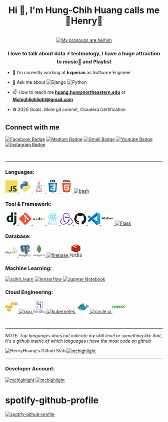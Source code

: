<div align="center">
    <h1>Hi 👋, I'm Hung-Chih Huang calls me 🐼Henry🐼</h1>
    <br>
    <a  href="https://pronouns.vercel.app" title="Add pronouns to your own profile">
      <img src="https://pronouns.vercel.app/he/him?gradient=grapefruit%20sunset" width="256" height="64" alt="My pronouns are he/him">
    </a>
</div>
<h3 align="center">I love to talk about data ⚡ technology, I have a huge attraction to music🎵 and Playlist</h3>

- 🏢 I’m currently working at **Experian** as Software Engineer

- 💬 Ask me about   ![Django](https://img.shields.io/badge/-Django-092E20?style=plastic&logo=Django)  ![Python](https://img.shields.io/badge/-Python-8fcfd1?style=plastic&logo=Python)

- 📫 How to reach me **huang.hun@northeastern.edu** or **Mchighlighlight@gmail.com**

- ⚽ 2020 Goals: More git commit, Cloudera Certification 

## Connect with me
[![Facebook Badge](https://img.shields.io/badge/-hung_chih_huang-blue?style=plastic&logo=Facebook&logoColor=white&link=https://www.facebook.com/Mchighlight13/)](https://www.facebook.com/Mchighlight13/)
[![Medium Badge](https://img.shields.io/badge/-@hung_chih_huang-black?style=plastic&labelColor=000000&logo=Medium&link=https://medium.com/@wertherjj)](https://medium.com/@wertherjj)
[![Gmail Badge](https://img.shields.io/badge/-huang.hun@northeastern.edu-c14438?style=plastic&logo=Gmail&logoColor=white&link=mailto:huang.hun@northeastern.edu)](mailto:huang.hun@northeastern.edu)
[![Youtube Badge](https://img.shields.io/badge/-HenryHuang%20MR-darkred?style=plastic&logo=youtube&logoColor=white&link=https://www.youtube.com/c/HuangHongChi/videos?view_as=subscriber)](https://www.youtube.com/c/HuangHongChi/videos?view_as=subscriber)
[![Instagram Badge](https://img.shields.io/badge/-hung_chih_huang-purple?style=plastic&logo=instagram&logoColor=white&link=https://www.instagram.com/lo_ho_b/)](https://www.instagram.com/lo_ho_b/)

<br />

--------------------------------------------------------------------------------------


<h3 align="left">Languages:</h3>
<p align="left"> 
<a href="https://www.javascript.com/" target="_blank"><img src="https://github.com/devicons/devicon/blob/master/icons/javascript/javascript-original.svg" alt="javascript" width="40" height="40"/> </a>
<a href="https://www.python.org" target="_blank"><img src="https://github.com/devicons/devicon/blob/master/icons/python/python-original.svg" alt="python" width="40" height="40"/> </a>
<a href="https://www.java.com" target="_blank"> <img src="https://github.com/devicons/devicon/blob/master/icons/java/java-original-wordmark.svg" alt="java" width="40" height="40"/> </a>
<a href="https://www.w3schools.com/css/" target="_blank"> <img src="https://github.com/devicons/devicon/blob/master/icons/css3/css3-original-wordmark.svg" alt="css3" width="40" height="40"/> </a>
<a href="https://www.w3.org/html/" target="_blank"> <img src="https://github.com/devicons/devicon/blob/master/icons/html5/html5-original-wordmark.svg" alt="html5" width="40" height="40"/> </a>
<a href="https://www.gnu.org/software/bash/" target="_blank"> <img src="https://user-images.githubusercontent.com/43825167/89130164-bd27a700-d4d0-11ea-8a6f-964c8f1f71d5.png" alt="bash" width="40" height="40"/> </a>
</p>

<h3 align="left">Tool & Framework:</h3>
<p align="left"> 
<a href="https://www.djangoproject.com/" target="_blank"> <img src="https://github.com/devicons/devicon/blob/master/icons/django/django-plain.svg" alt="django" width="40" height="40"/> </a> <a href="https://github.com/" target="_blank"> <img src=https://github.com/devicons/devicon/blob/master/icons/git/git-original.svg alt="Git" width="40" height="40"/> </a>
 <a href="https://nodejs.org/en/" target="_blank"> <img src="https://github.com/devicons/devicon/blob/master/icons/nodejs/nodejs-original-wordmark.svg" alt="node.js" width="40" height="40"/> </a>
<a href="https://reactjs.org/" target="_blank"> <img src="https://github.com/devicons/devicon/blob/master/icons/react/react-original-wordmark.svg" alt="react" width="40" height="40"/> </a>
<a href="https://reactjs.org/" target="_blank"> <img src="https://github.com/devicons/devicon/blob/master/icons/redux/redux-original.svg" alt="redux"width="40" height="40"/> </a>
<a href="https://github.com/" target="_blank"> <img src=https://github.com/devicons/devicon/blob/master/icons/github/github-original.svg alt="Github" width="40" height="40"/> </a>
<a href="https://code.visualstudio.com/" target="_blank"> <img src="https://raw.githubusercontent.com/github/explore/80688e429a7d4ef2fca1e82350fe8e3517d3494d/topics/visual-studio-code/visual-studio-code.png" alt="Visual Studio Code" width="40" height="40"/> </a>
<a href="https://www.jetbrains.com/pycharm/" target="_blank"> <img src= https://github.com/devicons/devicon/blob/master/icons/pycharm/pycharm-plain-wordmark.svg alt="PyCharm" width="40" height="40"/> </a>
<a href="https://flask.palletsprojects.com/en/1.1.x/" target="_blank"> <img src= "https://user-images.githubusercontent.com/43825167/89093879-0f12e480-d38c-11ea-91f2-cb4b76268827.png" alt="Flask" width="40" height="40"/> </a>
</p>

<h3 align="left">Database:</h3>
<p align="left"> 
<a href="https://www.mysql.com/" target="_blank"> <img src="https://github.com/devicons/devicon/blob/master/icons/mysql/mysql-original-wordmark.svg" alt="mysql" width="40" height="40"/> </a>
<a href="https://www.postgresql.org" target="_blank"> <img src="https://github.com/devicons/devicon/blob/master/icons/postgresql/postgresql-original-wordmark.svg" alt="postgresql" width="40" height="40"/></a>
<a href="https://www.mongodb.com/" target="_blank"> <img src="https://github.com/devicons/devicon/blob/master/icons/mongodb/mongodb-original-wordmark.svg" alt="mongodb" width="40" height="40"/> </a>
<a href="https://firebase.google.com/" target="_blank"> <img src="https://www.vectorlogo.zone/logos/firebase/firebase-icon.svg" alt="firebase" width="40" height="40"/> </a>
<a href="https://redis.io" target="_blank"> <img src="https://github.com/devicons/devicon/blob/master/icons/redis/redis-original-wordmark.svg" alt="redis" width="40" height="40"/> </a>     
</p>

<h3 align="left">Machine Learning:</h3>
<p align="left"> 
<a href="" target="_blank"> <img src="https://upload.wikimedia.org/wikipedia/commons/0/05/Scikit_learn_logo_small.svg" alt="scikit_learn" width="40" height="40"/> </a>
<a href="https://www.tensorflow.org" target="_blank"> <img src="https://www.vectorlogo.zone/logos/tensorflow/tensorflow-icon.svg" alt="tensorflow" width="40" height="40"/> </a>
<a href="https://jupyter.org/" target="_blank"> <img src="https://user-images.githubusercontent.com/43825167/89091464-fe587380-d377-11ea-9c3b-f4487dd34bdb.png" alt="Jupyter Notebook" width="40" height="40"/> </a>
</p>


<h3 align="left">Cloud Engineering:</h3>
<p align="left"> 
<a href="https://aws.amazon.com/?nc2=h_lg" target="_blank"> <img src="https://github.com/devicons/devicon/blob/master/icons/amazonwebservices/amazonwebservices-original.svg" alt="aws" width="40" height="40"/> </a>
<a href="https://cloud.google.com" target="_blank"> <img src="https://www.vectorlogo.zone/logos/google_cloud/google_cloud-icon.svg" alt="gcp" width="40" height="40"/> </a>
<a href="https://www.heroku.com/" target="_blank"> <img src="https://github.com/devicons/devicon/blob/master/icons/heroku/heroku-original-wordmark.svg" alt="heroku" width="40" height="40"/> </a>
<a href="https://kubernetes.io" target="_blank"> <img src="https://www.vectorlogo.zone/logos/kubernetes/kubernetes-icon.svg" alt="kubernetes" width="40" height="40"/> </a>
<a href="https://www.docker.com/" target="_blank"> <img src="https://github.com/devicons/devicon/blob/master/icons/docker/docker-original.svg" alt="docker" width="40" height="40"/> </a>
<a href="https://circleci.com/" target="_blank"> <img src="https://camo.githubusercontent.com/ec079c327fb3a02943017a5c7fc8c5bad09aadc009dec63524be913ba74f1929/68747470733a2f2f7261772e6769746875622e636f6d2f436972636c6543492d5075626c69632f63696d672d626173652f6d61737465722f696d672f636972636c652d636972636c6563692e7376673f73616e6974697a653d74727565" alt="circle.ci" width="40" height="40"/> </a>
<a href="https://www.nginx.com/" target="_blank"> <img src="https://github.com/devicons/devicon/blob/master/icons/nginx/nginx-original.svg" alt="ngnix" width="40" height="40"/> </a>    
</p>

<br />

--------------------------------------------------------------------------------------

_NOTE: Top languages does not indicate my skill level or something like that, it's a github metric of which languages i have the most code on github_

<a href="https://github.com/Mchighlight">
<img align="left" alt="HenryHuang's Github Stats" src="https://github-readme-stats.codestackr.vercel.app/api?username=mchighlight&show_icons=true&hide_border=true&count_private=true&include_all_commits=true&theme=radical" /></a>
<a href="https://github.com/Mchighlight">
  <img align="center" src="https://github-readme-stats.vercel.app/api/top-langs/?username=mchighlight&layout=compact&theme=radical" alt="mchighlight" />
</a>

---

<p align="left">
<h3 align="left">Developer Account:</h3>
<a href="https://dev.to/mchighlight" target="blank"><img align="center" src="https://cdn.jsdelivr.net/npm/simple-icons@3.0.1/icons/dev-dot-to.svg" alt="mchighlight" height="30" width="40" /></a>
<a href="https://kaggle.com/mchighlight" target="blank"><img align="center" src="https://cdn.jsdelivr.net/npm/simple-icons@3.0.1/icons/kaggle.svg" alt="mchighlight" height="30" width="40" /></a>
</p>

# spotify-github-profile

[![spotify-github-profile](https://spotify-github-profile.vercel.app/api/view?uid=mchighlight&cover_image=true)](https://github.com/kittinan/spotify-github-profile)










